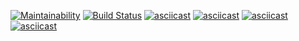 [![Maintainability](https://api.codeclimate.com/v1/badges/5d8ff760d7af0a922656/maintainability)](https://codeclimate.com/github/Escudo7/php-project-lvl2/maintainability)
[![Build Status](https://travis-ci.com/Escudo7/php-project-lvl2.svg?branch=master)](https://travis-ci.com/Escudo7/php-project-lvl2)
[![asciicast](https://asciinema.org/a/rmrnL2TQawRuJRlspyrisTbUS.svg)](https://asciinema.org/a/rmrnL2TQawRuJRlspyrisTbUS)
[![asciicast](https://asciinema.org/a/cKaekvUq1xBoiaCYofjF55XGG.svg)](https://asciinema.org/a/cKaekvUq1xBoiaCYofjF55XGG)
[![asciicast](https://asciinema.org/a/uxV0HCAzUWLEJv8bgBLcpOTKN.svg)](https://asciinema.org/a/uxV0HCAzUWLEJv8bgBLcpOTKN)
[![asciicast](https://asciinema.org/a/yd3xp91wLAzsrFskKmOAQdOOK.svg)](https://asciinema.org/a/yd3xp91wLAzsrFskKmOAQdOOK)